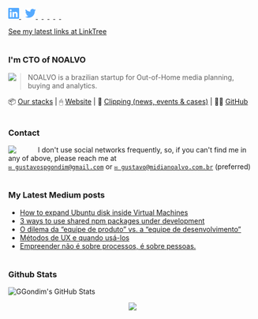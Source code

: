 <p align="left">
  <a href="http://www.linkedin.com/in/gustavogondim">
    <img alt="" width="22px" src="https://github.com/ggondim/ggondim/raw/master/in.svg" />
  </a>
  &nbsp;
  <a href="https://twitter.com/ggondim">
    <img alt="" width="22px" src="https://github.com/ggondim/ggondim/raw/master/twitter.svg" />
  </a>
  &nbsp;
  <a href="https://medium.com/@ggondim">
    <img alt="" width="22px" src="https://cdn.jsdelivr.net/npm/simple-icons@v3/icons/medium.svg" />
  </a>
  &nbsp;
  <a href="https://facebook.com/ggondim">
    <img alt="" width="22px" src="https://cdn.jsdelivr.net/npm/simple-icons@v3/icons/facebook.svg" />
  </a>
  &nbsp;
  <a href="https://instagram.com/gondimgustavo">
    <img alt="" width="22px" src="https://cdn.jsdelivr.net/npm/simple-icons@v3/icons/instagram.svg" />
  </a>
  &nbsp;
  <a href="skype:gustavospgondim">
    <img alt="" width="22px" src="https://cdn.jsdelivr.net/npm/simple-icons@v3/icons/skype.svg" />
  </a>
  &nbsp;
  <a href="steam:ggondim">
    <img alt="" width="22px" src="https://unpkg.com/simple-icons@3.4.0/icons/steam.svg" />
  </a>
</p>

[See my latest links at LinkTree](https://linktr.ee/ggondim)

#

### I'm CTO of NOALVO

<img src="https://avatars0.githubusercontent.com/u/25652394?s=70&v=4" align="left" />

> NOALVO is a brazilian startup for Out-of-Home media planning, buying and analytics.

📦 [Our stacks](https://stackshare.io/companies/noalvo#tech-stacks) | 🖱 [Website](https://midianoalvo.com.br) | 📎 [Clipping (news, events & cases)](http://bit.ly/clipping-noalvo) | 🐱‍👤 [GitHub](https://github.com/noalvo)

#

### Contact

<img src="https://raw.githubusercontent.com/iampavangandhi/iampavangandhi/master/gifs/Hi.gif" width="60px" align="left">

I don't use social networks frequently, so, if you can't find me in any of above, please reach me at
<br/>[`✉ gustavospgondim@gmail.com`](mailto:gustavospgondim@gmail.com) or [`✉ gustavo@midianoalvo.com.br`](mailto:gustavo@midianoalvo.com.br) (preferred)

#

### My Latest Medium posts

<!--START_SECTION:feed-->
* [How to expand Ubuntu disk inside Virtual Machines](https:&#x2F;&#x2F;blog.ggondim.tech&#x2F;how-to-expand-ubuntu-disk-inside-virtual-machines-f31e667cbf04?source&#x3D;rss-1b3207baaabe------2)
* [3 ways to use shared npm packages under development](https:&#x2F;&#x2F;blog.ggondim.tech&#x2F;3-ways-to-use-shared-npm-packages-under-development-ee756ac2424b?source&#x3D;rss-1b3207baaabe------2)
* [O dilema da “equipe de produto” vs. a “equipe de desenvolvimento”](https:&#x2F;&#x2F;blog.ggondim.tech&#x2F;o-dilema-da-equipe-de-produto-vs-a-equipe-de-desenvolvimento-8ee212f233be?source&#x3D;rss-1b3207baaabe------2)
* [Métodos de UX e quando usá-los](https:&#x2F;&#x2F;blog.ggondim.tech&#x2F;m%C3%A9todos-de-ux-e-quando-us%C3%A1-los-f3d46de73b40?source&#x3D;rss-1b3207baaabe------2)
* [Empreender não é sobre processos, é sobre pessoas.](https:&#x2F;&#x2F;blog.ggondim.tech&#x2F;empreender-n%C3%A3o-%C3%A9-sobre-processos-%C3%A9-sobre-pessoas-f7cf10c69ac7?source&#x3D;rss-1b3207baaabe------2)
<!--END_SECTION:feed-->

#

### Github Stats

![GGondim's GitHub Stats](https://github-readme-stats.vercel.app/api?username=ggondim&show_icons=true)


<!-- TODO: https://github.com/JasonEtco/readme-box -->
<!-- TODO: https://github.com/athul/waka-readme -->
<!-- TODO: https://github.com/JasonEtco/readme-box -->

<p align="center"><img src="https://raw.githubusercontent.com/saadeghi/saadeghi/master/dino.gif" /></p>
